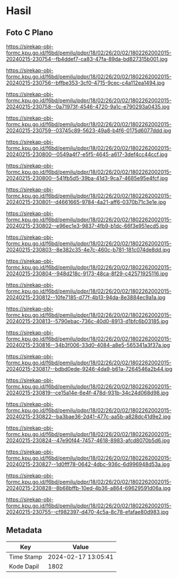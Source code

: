 # Hasil

## Foto C Plano

https://sirekap-obj-formc.kpu.go.id/f6bd/pemilu/pdpr/18/02/26/20/02/1802262002015-20240215-230754--fb4ddef7-ca83-47fa-89da-bd827315b001.jpg

https://sirekap-obj-formc.kpu.go.id/f6bd/pemilu/pdpr/18/02/26/20/02/1802262002015-20240215-230756--bffbe353-3cf0-4715-9cec-c4a112ea1494.jpg

https://sirekap-obj-formc.kpu.go.id/f6bd/pemilu/pdpr/18/02/26/20/02/1802262002015-20240215-230758--0a71973f-4546-4720-9a1c-e790293a0435.jpg

https://sirekap-obj-formc.kpu.go.id/f6bd/pemilu/pdpr/18/02/26/20/02/1802262002015-20240215-230759--03745c89-5623-49a8-b4f6-0175d6077ddd.jpg

https://sirekap-obj-formc.kpu.go.id/f6bd/pemilu/pdpr/18/02/26/20/02/1802262002015-20240215-230800--0549a4f7-e5f5-4645-a617-3def4cc44ccf.jpg

https://sirekap-obj-formc.kpu.go.id/f6bd/pemilu/pdpr/18/02/26/20/02/1802262002015-20240215-230800--541fb5d5-39ba-41d3-9ca7-4685e95e4fcf.jpg

https://sirekap-obj-formc.kpu.go.id/f6bd/pemilu/pdpr/18/02/26/20/02/1802262002015-20240215-230801--d4661665-9784-4a21-aff6-0370b71c3e1e.jpg

https://sirekap-obj-formc.kpu.go.id/f6bd/pemilu/pdpr/18/02/26/20/02/1802262002015-20240215-230802--e96ec1e3-9837-4fb9-b1dc-66f3e951ecd5.jpg

https://sirekap-obj-formc.kpu.go.id/f6bd/pemilu/pdpr/18/02/26/20/02/1802262002015-20240215-230803--8e382c35-4e7c-460c-b781-181c074de8dd.jpg

https://sirekap-obj-formc.kpu.go.id/f6bd/pemilu/pdpr/18/02/26/20/02/1802262002015-20240215-230804--948d218c-9173-48ca-8f29-c42571925116.jpg

https://sirekap-obj-formc.kpu.go.id/f6bd/pemilu/pdpr/18/02/26/20/02/1802262002015-20240215-230812--10fe7185-d77f-4b13-94da-8e3884ec9a1a.jpg

https://sirekap-obj-formc.kpu.go.id/f6bd/pemilu/pdpr/18/02/26/20/02/1802262002015-20240215-230813--5790ebac-736c-40d0-8913-d1bfc6b03185.jpg

https://sirekap-obj-formc.kpu.go.id/f6bd/pemilu/pdpr/18/02/26/20/02/1802262002015-20240215-230816--34b3f006-33d0-4084-a8e5-565341a3f37a.jpg

https://sirekap-obj-formc.kpu.go.id/f6bd/pemilu/pdpr/18/02/26/20/02/1802262002015-20240215-230817--bdbd0ede-9246-4da9-b61a-7264546a2b44.jpg

https://sirekap-obj-formc.kpu.go.id/f6bd/pemilu/pdpr/18/02/26/20/02/1802262002015-20240215-230819--ce15a14e-6e4f-478d-931b-34c24d068d98.jpg

https://sirekap-obj-formc.kpu.go.id/f6bd/pemilu/pdpr/18/02/26/20/02/1802262002015-20240215-230822--ba3bae36-2d41-477c-aa5b-a828dc41d9e2.jpg

https://sirekap-obj-formc.kpu.go.id/f6bd/pemilu/pdpr/18/02/26/20/02/1802262002015-20240215-230824--47e90f44-7457-4618-8983-afcd8070b5d6.jpg

https://sirekap-obj-formc.kpu.go.id/f6bd/pemilu/pdpr/18/02/26/20/02/1802262002015-20240215-230827--1d0fff78-0642-4dbc-936c-6d996948d53a.jpg

https://sirekap-obj-formc.kpu.go.id/f6bd/pemilu/pdpr/18/02/26/20/02/1802262002015-20240215-230828--8b68bffb-10ed-4b36-a864-69629591d06a.jpg

https://sirekap-obj-formc.kpu.go.id/f6bd/pemilu/pdpr/18/02/26/20/02/1802262002015-20240215-230755--cf982397-d470-4c5a-8c78-efafae80d983.jpg


## Metadata

| Key        | Value               |
| ---------- | ------------------- |
| Time Stamp | 2024-02-17 13:05:41 |
| Kode Dapil | 1802                |



